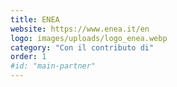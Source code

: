 ```yaml
---
title: ENEA
website: https://www.enea.it/en
logo: images/uploads/logo_enea.webp
category: "Con il contributo di"
order: 1
#id: "main-partner"
---
```

